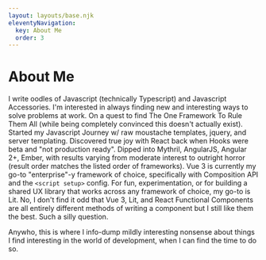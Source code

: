 ```yaml
---
layout: layouts/base.njk
eleventyNavigation:
  key: About Me
  order: 3
---
```

# About Me

I write oodles of Javascript (technically Typescript) and Javascript Accessories. I'm interested in always finding new and interesting ways to solve problems at work.
On a quest to find The One Framework To Rule Them All (while being completely convinced this doesn't actually exist). Started my Javascript Journey w/ raw moustache templates,
jquery, and server templating. Discovered true joy with React back when Hooks were beta and "not production ready". Dipped into Mythril, AngularJS, Angular 2+, Ember, with
results varying from moderate interest to outright horror (result order matches the listed order of frameworks). Vue 3 is currently my go-to "enterprise"-y framework of choice,
specifically with Composition API and the `<script setup>` config. For fun, experimentation, or for building a shared UX library that works across any framework of choice, my go-to
is Lit. No, I don't find it odd that Vue 3, Lit, and React Functional Components are all entirely different methods of writing a component but I still like them the best. Such a silly
question.

Anywho, this is where I info-dump mildly interesting nonsense about things I find interesting in the world of development, when I can find the time to do so.
